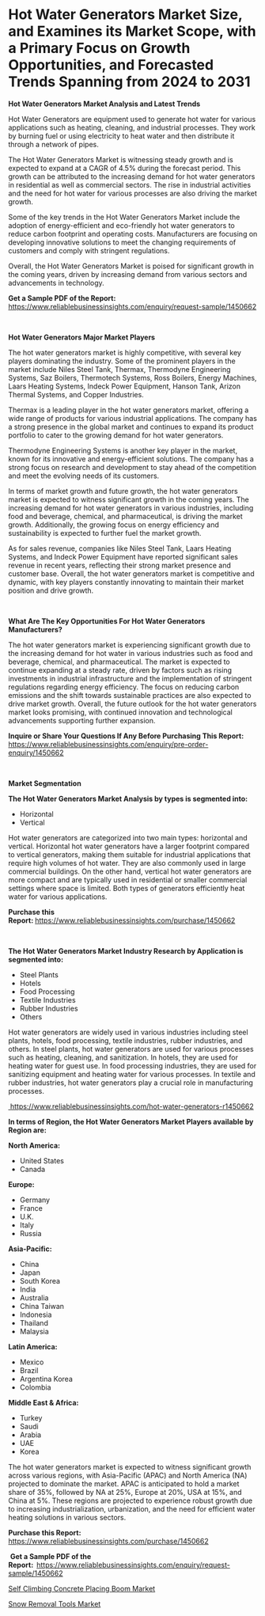 <p><h1>Hot Water Generators Market Size, and Examines its Market Scope, with a Primary Focus on Growth Opportunities, and Forecasted Trends Spanning from 2024 to 2031</h1></p><p><strong>Hot Water Generators Market Analysis and Latest Trends</strong></p>
<p><p>Hot Water Generators are equipment used to generate hot water for various applications such as heating, cleaning, and industrial processes. They work by burning fuel or using electricity to heat water and then distribute it through a network of pipes.</p><p>The Hot Water Generators Market is witnessing steady growth and is expected to expand at a CAGR of 4.5% during the forecast period. This growth can be attributed to the increasing demand for hot water generators in residential as well as commercial sectors. The rise in industrial activities and the need for hot water for various processes are also driving the market growth.</p><p>Some of the key trends in the Hot Water Generators Market include the adoption of energy-efficient and eco-friendly hot water generators to reduce carbon footprint and operating costs. Manufacturers are focusing on developing innovative solutions to meet the changing requirements of customers and comply with stringent regulations.</p><p>Overall, the Hot Water Generators Market is poised for significant growth in the coming years, driven by increasing demand from various sectors and advancements in technology.</p></p>
<p><strong>Get a Sample PDF of the Report:&nbsp;</strong> <a href="https://www.reliablebusinessinsights.com/enquiry/request-sample/1450662">https://www.reliablebusinessinsights.com/enquiry/request-sample/1450662</a></p>
<p>&nbsp;</p>
<p><strong>Hot Water Generators Major Market Players</strong></p>
<p><p>The hot water generators market is highly competitive, with several key players dominating the industry. Some of the prominent players in the market include Niles Steel Tank, Thermax, Thermodyne Engineering Systems, Saz Boilers, Thermotech Systems, Ross Boilers, Energy Machines, Laars Heating Systems, Indeck Power Equipment, Hanson Tank, Arizon Thermal Systems, and Copper Industries.</p><p>Thermax is a leading player in the hot water generators market, offering a wide range of products for various industrial applications. The company has a strong presence in the global market and continues to expand its product portfolio to cater to the growing demand for hot water generators.</p><p>Thermodyne Engineering Systems is another key player in the market, known for its innovative and energy-efficient solutions. The company has a strong focus on research and development to stay ahead of the competition and meet the evolving needs of its customers.</p><p>In terms of market growth and future growth, the hot water generators market is expected to witness significant growth in the coming years. The increasing demand for hot water generators in various industries, including food and beverage, chemical, and pharmaceutical, is driving the market growth. Additionally, the growing focus on energy efficiency and sustainability is expected to further fuel the market growth.</p><p>As for sales revenue, companies like Niles Steel Tank, Laars Heating Systems, and Indeck Power Equipment have reported significant sales revenue in recent years, reflecting their strong market presence and customer base. Overall, the hot water generators market is competitive and dynamic, with key players constantly innovating to maintain their market position and drive growth.</p></p>
<p>&nbsp;</p>
<p><strong>What Are The Key Opportunities For Hot Water Generators Manufacturers?</strong></p>
<p><p>The hot water generators market is experiencing significant growth due to the increasing demand for hot water in various industries such as food and beverage, chemical, and pharmaceutical. The market is expected to continue expanding at a steady rate, driven by factors such as rising investments in industrial infrastructure and the implementation of stringent regulations regarding energy efficiency. The focus on reducing carbon emissions and the shift towards sustainable practices are also expected to drive market growth. Overall, the future outlook for the hot water generators market looks promising, with continued innovation and technological advancements supporting further expansion.</p></p>
<p><strong>Inquire or Share Your Questions If Any Before Purchasing This Report:</strong> <a href="https://www.reliablebusinessinsights.com/enquiry/pre-order-enquiry/1450662">https://www.reliablebusinessinsights.com/enquiry/pre-order-enquiry/1450662</a></p>
<p>&nbsp;</p>
<p><strong>Market Segmentation</strong></p>
<p><strong>The Hot Water Generators Market Analysis by types is segmented into:</strong></p>
<p><ul><li>Horizontal</li><li>Vertical</li></ul></p>
<p><p>Hot water generators are categorized into two main types: horizontal and vertical. Horizontal hot water generators have a larger footprint compared to vertical generators, making them suitable for industrial applications that require high volumes of hot water. They are also commonly used in large commercial buildings. On the other hand, vertical hot water generators are more compact and are typically used in residential or smaller commercial settings where space is limited. Both types of generators efficiently heat water for various applications.</p></p>
<p><strong>Purchase this Report:&nbsp;</strong><a href="https://www.reliablebusinessinsights.com/purchase/1450662">https://www.reliablebusinessinsights.com/purchase/1450662</a></p>
<p>&nbsp;</p>
<p><strong>The Hot Water Generators Market Industry Research by Application is segmented into:</strong></p>
<p><ul><li>Steel Plants</li><li>Hotels</li><li>Food Processing</li><li>Textile Industries</li><li>Rubber Industries</li><li>Others</li></ul></p>
<p><p>Hot water generators are widely used in various industries including steel plants, hotels, food processing, textile industries, rubber industries, and others. In steel plants, hot water generators are used for various processes such as heating, cleaning, and sanitization. In hotels, they are used for heating water for guest use. In food processing industries, they are used for sanitizing equipment and heating water for various processes. In textile and rubber industries, hot water generators play a crucial role in manufacturing processes.</p></p>
<p><a href="https://www.reliablebusinessinsights.com/hot-water-generators-r1450662">&nbsp;https://www.reliablebusinessinsights.com/hot-water-generators-r1450662</a></p>
<p><strong>In terms of Region, the Hot Water Generators Market Players available by Region are:</strong></p>
<p>
    <p> <strong> North America: </strong>
        <ul>
            <li>United States</li>
            <li>Canada</li>
        </ul>
        </p> 
    <p> <strong> Europe: </strong>
        <ul>
            <li>Germany</li>
            <li>France</li>
            <li>U.K.</li>
            <li>Italy</li>
            <li>Russia</li>
        </ul>
        </p> 
    <p> <strong> Asia-Pacific: </strong>
        <ul>
            <li>China</li>
            <li>Japan</li>
            <li>South Korea</li>
            <li>India</li>
            <li>Australia</li>
            <li>China Taiwan</li>
            <li>Indonesia</li>
            <li>Thailand</li>
            <li>Malaysia</li>
        </ul>
        </p> 
    <p> <strong> Latin America: </strong>
        <ul>
            <li>Mexico</li>
            <li>Brazil</li>
            <li>Argentina Korea</li>
            <li>Colombia</li>
        </ul>
        </p> 
    <p> <strong> Middle East & Africa: </strong>
        <ul>
            <li>Turkey</li>
            <li>Saudi</li>
            <li>Arabia</li>
            <li>UAE</li>
            <li>Korea</li>
        </ul>
    </p>
    </p>
<p><p>The hot water generators market is expected to witness significant growth across various regions, with Asia-Pacific (APAC) and North America (NA) projected to dominate the market. APAC is anticipated to hold a market share of 35%, followed by NA at 25%, Europe at 20%, USA at 15%, and China at 5%. These regions are projected to experience robust growth due to increasing industrialization, urbanization, and the need for efficient water heating solutions in various sectors.</p></p>
<p><strong>Purchase this Report: </strong><a href="https://www.reliablebusinessinsights.com/purchase/1450662">https://www.reliablebusinessinsights.com/purchase/1450662</a></p>
<p>&nbsp;<strong>Get a Sample PDF of the Report:&nbsp;&nbsp;</strong><a href="https://www.reliablebusinessinsights.com/enquiry/request-sample/1450662">https://www.reliablebusinessinsights.com/enquiry/request-sample/1450662</a></p>
<p><strong></strong></p>
<p><p><a href="https://github.com/rahu1506/Market-Research-Report-List-5/blob/main/self-climbing-concrete-placing-boom-market.md">Self Climbing Concrete Placing Boom Market</a></p><p><a href="https://github.com/juniordelafrance/Market-Research-Report-List-4/blob/main/snow-removal-tools-market.md">Snow Removal Tools Market</a></p></p>